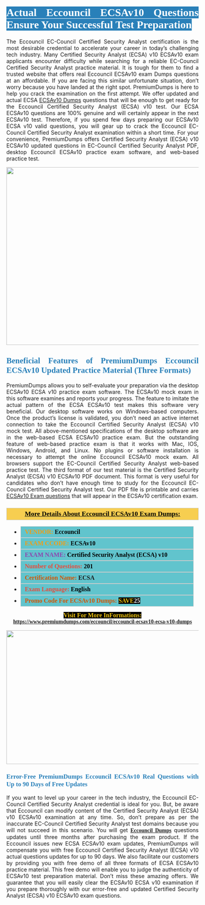 <h1 style="text-align: justify;"><span style="color:#ffffff;"><span style="font-family:Georgia,serif;"><strong><span style="background-color:#2980b9;">Actual Eccouncil ECSAv10 Questions Ensure Your Successful Test Preparation</span></strong></span></span></h1>

<p style="text-align: justify;">The Eccouncil EC-Council Certified Security Analyst certification is the most desirable credential to accelerate your career in today’s challenging tech industry. Many Certified Security Analyst (ECSA) v10 ECSAv10 exam applicants encounter difficulty while searching for a reliable EC-Council Certified Security Analyst practice material. It is tough for them to find a trusted website that offers real Eccouncil ECSAv10 exam Dumps questions at an affordable. If you are facing this similar unfortunate situation, don’t worry because you have landed at the right spot. PremiumDumps is here to help you crack the examination on the first attempt. We offer updated and actual ECSA <a href="https://www.premiumdumps.com/eccouncil/eccouncil-ecsav10-ecsa-v10-dumps">ECSAv10 Dumps</a> questions that will be enough to get ready for the Eccouncil Certified Security Analyst (ECSA) v10 test. Our ECSA ECSAv10 questions are 100% genuine and will certainly appear in the next ECSAv10 test. Therefore, if you spend few days preparing our ECSAv10 ECSA v10 valid questions, you will gear up to crack the Eccouncil EC-Council Certified Security Analyst examination within a short time. For your convenience, PremiumDumps offers Certified Security Analyst (ECSA) v10 ECSAv10 updated questions in EC-Council Certified Security Analyst PDF, desktop Eccouncil ECSAv10 practice exam software, and web-based practice test.</p>

<p style="text-align: center;"><a href="https://www.premiumdumps.com/eccouncil/eccouncil-ecsav10-ecsa-v10-dumps"><img alt="" src="https://i.imgur.com/KJGzbJ2.jpeg" style="width: 700px; height: 465px;" /></a></p>

<h2 style="text-align: justify;"><span style="color:#2980b9;"><span style="font-family:Georgia,serif;"><strong>Beneficial Features of PremiumDumps Eccouncil ECSAv10 Updated Practice Material (Three Formats)</strong></span></span></h2>

<p style="text-align: justify;">PremiumDumps allows you to self-evaluate your preparation via the desktop ECSAv10 ECSA v10 practice exam software. The ECSAv10 mock exam in this software examines and reports your progress. The feature to imitate the actual pattern of the ECSA ECSAv10 test makes this software very beneficial. Our desktop software works on Windows-based computers. Once the product’s license is validated, you don’t need an active internet connection to take the Eccouncil Certified Security Analyst (ECSA) v10 mock test. All above-mentioned specifications of the desktop software are in the web-based ECSA ECSAv10 practice exam. But the outstanding feature of web-based practice exam is that it works with Mac, IOS, Windows, Android, and Linux. No plugins or software installation is necessary to attempt the online Eccouncil ECSAv10 mock exam. All browsers support the EC-Council Certified Security Analyst web-based practice test. The third format of our test material is the Certified Security Analyst (ECSA) v10 ECSAv10 PDF document. This format is very useful for candidates who don’t have enough time to study for the Eccouncil EC-Council Certified Security Analyst test. Our PDF file is printable and carries <a href="https://www.premiumdumps.com/eccouncil/eccouncil-ecsav10-ecsa-v10-dumps">ECSAv10 Exam questions</a> that will appear in the ECSAv10 certification exam.</p>

<h3 style="background: #f7ce50; border: 1px solid rgb(204, 204, 204); padding: 5px 10px; text-align: center;"><span style="font-family:Georgia,serif;"><u><u><span style="color:#000000;"><span style="font-size:11pt"><span style="line-height:normal"><b><span style="font-size:13.0pt"><span cambria="">More Details About Eccouncil ECSAv10 Exam Dumps:</span></span></b></span></span></span></u></u></span></h3>

<ul>
	<li style="margin:0cm 10pt">
	<div style="background:#61c4cd; border: 1px solid rgb(204, 204, 204); padding: 5px 10px; text-align: justify;"><span style="font-family:Georgia,serif;"><span style="font-size:11pt"><span style="line-height:normal"><b><span style="font-size:12.0pt"><span new="" roman="" times=""><span style="color:#f39c12;">VENDOR:</span> <span style="color:#000000;">Eccouncil</span></span></span></b></span></span></span></div>
	</li>
	<li style="margin:0cm 10pt">
	<div style="background: #61c4cd; border: 1px solid rgb(204, 204, 204); padding: 5px 10px; text-align: justify;"><span style="font-family:Georgia,serif;"><span style="font-size:11pt"><span style="line-height:normal"><b><span style="font-size:12.0pt"><span new="" roman="" times=""><span style="color:#f39c12;">EXAM CCODE:</span> <span style="color:#000000;">ECSAv10</span></span></span></b></span></span></span></div>
	</li>
	<li style="margin:0cm 10pt">
	<div style="background: #61c4cd; border: 1px solid rgb(204, 204, 204); padding: 5px 10px; text-align: justify;"><span style="font-family:Georgia,serif;"><span style="font-size:11pt"><span style="line-height:normal"><b><span style="font-size:12.0pt"><span new="" roman="" times=""><span style="color:#8e44ad;">EXAM NAME:</span> <span style="color:#000000;">Certified Security Analyst (ECSA) v10</span></span></span></b></span></span></span></div>
	</li>
	<li style="margin:0cm 10pt">
	<div style="background: #61c4cd; border: 1px solid rgb(204, 204, 204); padding: 5px 10px;"><span style="font-family:Georgia,serif;"><span style="font-size:11pt"><span style="line-height:normal"><b><span style="font-size:12.0pt"><span new="" roman="" times=""><span style="color:#e74c3c;">Number of Questions:</span><span style="color:#000000;"><span style="color:#f1c40f;"> </span>201</span></span></span></b></span></span></span></div>
	</li>
	<li style="margin:0cm 10pt">
	<div style="background: #61c4cd; border: 1px solid rgb(204, 204, 204); padding: 5px 10px; text-align: justify;"><span style="font-family:Georgia,serif;"><span style="font-size:11pt"><span style="line-height:normal"><b><span style="font-size:12.0pt"><span new="" roman="" times=""><span style="color:#d35400;">Certification Name:</span> ECSA</span></span></b></span></span></span></div>
	</li>
	<li style="margin:0cm 10pt">
	<div style="background: #61c4cd; border: 1px solid rgb(204, 204, 204); padding: 5px 10px; text-align: justify;"><span style="font-family:Georgia,serif;"><span style="font-size:11pt"><span style="line-height:normal"><b><span style="font-size:12.0pt"><span new="" roman="" times=""><span style="color:#e74c3c;">Exam Language:</span> <span style="color:#000000;">English</span></span></span></b></span></span></span></div>
	</li>
	<li style="margin:0cm 10pt">
	<div style="background: #61c4cd; border: 1px solid rgb(204, 204, 204); padding: 5px 10px;"><span style="font-family:Georgia,serif;"><span style="font-size:11pt"><span style="line-height:normal"><b><span style="font-size:12.0pt"><span new="" roman="" times=""><span style="color:#d35400;">Promo Code For ECSAv10 Dumps:</span><span style="color:#f1c40f;"> <span style="background-color:#000000;">SAVE</span></span><span style="color:#ffffff;"><span style="background-color:#000000;">25</span></span></span></span></b></span></span></span></div>
	</li>
</ul>

<p style="text-align: center;"><span style="font-family:Georgia,serif;"><strong><span style="font-size:16px;"><span style="color:#f1c40f;"><span style="background-color:#000000;">Visit For More InFormations:</span></span></span> <a href="https://www.premiumdumps.com/eccouncil/eccouncil-ecsav10-ecsa-v10-dumps">https://www.premiumdumps.com/eccouncil/eccouncil-ecsav10-ecsa-v10-dumps</a></strong></span></p>

<p style="text-align: center;"><strong><strong><a href="https://www.premiumdumps.com/eccouncil/eccouncil-ecsav10-ecsa-v10-dumps"><img alt="" src="https://i.imgur.com/F18GQwv.jpeg" style="width: 700px; height: 350px;" /></a></strong></strong></p>

<h3 style="text-align: justify;"><span style="color:#2980b9;"><span style="font-family:Georgia,serif;"><strong><strong><strong>Error-Free PremiumDumps Eccouncil ECSAv10 Real Questions with Up to 90 Days of Free Updates</strong></strong></strong></span></span></h3>

<p style="text-align: justify;">If you want to level up your career in the tech industry, the Eccouncil EC-Council Certified Security Analyst credential is ideal for you. But, be aware that Eccouncil can modify content of the Certified Security Analyst (ECSA) v10 ECSAv10 examination at any time. So, don’t prepare as per the inaccurate EC-Council Certified Security Analyst test domains because you will not succeed in this scenario. You will get <span style="font-family:Georgia,serif;"><strong><a href="https://www.premiumdumps.com/eccouncil-exam-dumps">Eccouncil Dumps</a></strong></span> questions updates until three months after purchasing the exam product. If the Eccouncil issues new ECSA ECSAv10 exam updates, PremiumDumps will compensate you with free Eccouncil Certified Security Analyst (ECSA) v10 actual questions updates for up to 90 days. We also facilitate our customers by providing you with free demo of all three formats of ECSA ECSAv10 practice material. This free demo will enable you to judge the authenticity of ECSAv10 test preparation material. Don’t miss these amazing offers. We guarantee that you will easily clear the ECSAv10 ECSA v10 examination if you prepare thoroughly with our error-free and updated Certified Security Analyst (ECSA) v10 ECSAv10 exam questions.</p>
